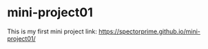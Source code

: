 # mini-project01
This is my first mini project
link: https://spectorprime.github.io/mini-project01/

